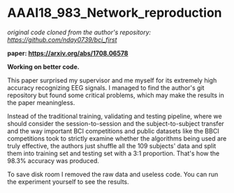 # AAAI18_983_Network_reproduction
*original code cloned from the author's repository: https://github.com/nday0739/bci_first*

**paper: https://arxiv.org/abs/1708.06578**


**Working on better code.**

This paper surprised my supervisor and me myself for its extremely high accuracy recognizing EEG signals. I managed to find the author's git repository but found some critical problems, which may make the results in the paper meaningless.

Instead of the traditional training, validating and testing pipeline, where we should consider the session-to-session and the subject-to-subject transfer and the way important BCI competitions and public datasets like the BBCI competitions took to strictly examine whether the algorithms being used are truly effective, the authors just shuffle all the 109 subjects' data and split them into training set and testing set with a 3:1 proportion. That's how the 98.3% accuracy was produced.

To save disk room I removed the raw data and useless code.
You can run the experiment yourself to see the results.